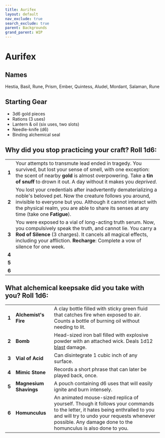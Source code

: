 ```yaml
---
title: Aurifex
layout: default
nav_exclude: true
search_exclude: true
parent: Backgrounds
grand_parent: WIP
---
```


# Aurifex

> 

## Names
Hestia, Basil, Rune, Prism, Ember, Quintess, Aludel, Mordant, Salaman, Rune

## Starting Gear

- 3d6 gold pieces
- Rations (3 uses)
- Lantern & oil (six uses, two slots)
- Needle-knife (d6)
- Binding alchemical seal

## Why did you stop practicing your craft? Roll 1d6:

|       |                                                                                                                                                                                                                                                                                    |
| ----- | ---------------------------------------------------------------------------------------------------------------------------------------------------------------------------------------------------------------------------------------------------------------------------------- |
| **1** | Your attempts to transmute lead ended in tragedy. You survived, but lost your sense of smell, with one exception: the scent of nearby **gold** is almost overpowering. Take a **tin of snuff** to drown it out. A day without it makes you _deprived_.                             |
| **2** | You lost your credentials after inadvertently dematerializing a noble's beloved pet. Now the creature follows you around, invisible to everyone but you. Although it cannot interact with the physical realm, you are able to share its senses at any time (take one **Fatigue**). |
| **3** | You were exposed to a vial of long-acting truth serum. Now, you compulsively speak the truth, and cannot lie. You carry a **Rod of Silence** (3 charges). It cancels all magical effects, including your affliction. **Recharge**: Complete a vow of silence for one week.         |
| **4** |                                                                                                     |
| **5** |                                                                                                     |
| **6** |                                                                                               |

## What alchemical keepsake did you take with you? Roll 1d6:

|       |                               |                                                                                                                                                                                                                                           |
| ----- | ----------------------------- | ----------------------------------------------------------------------------------------------------------------------------------------------------------------------------------------------------------------------------------------- |
| **1** | **Alchemist's Fire**          | A clay bottle filled with sticky green fluid that catches fire when exposed to air. Counts a bottle of burning oil without needing to lit.                                                                                                |
| **2** | **Bomb**                      | Head-sized iron ball filled with explosive powder with an attached wick. Deals 1d12 [blast](https://cairnrpg.com/cairn-srd/#blast) damage.                                                                                                |
| **3** | **Vial of Acid**              | Can disintegrate 1 cubic inch of any surface.                                                                                                                                                                                             |
| **4** | **Mimic Stone** |  Records a short phrase that can later be played back, once.            |
| **5** | **Magnesium Shavings**        | A pouch containing d6 uses that will easily ignite and burn intensely.                                                                                                                                                                    |
| **6** | **Homunculus**                | An animated mouse-sized replica of yourself. Though it follows your commands to the letter, it hates being enthralled to you and will try to undo your requests whenever possible. Any damage done to the homunculus is also done to you. |

